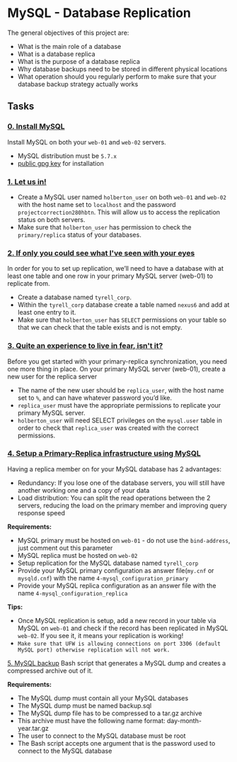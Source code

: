# MySQL - Database Replication

The general objectives of this project are:

- What is the main role of a database
- What is a database replica
- What is the purpose of a database replica
- Why database backups need to be stored in different physical locations
- What operation should you regularly perform to make sure that your database backup strategy actually works

## Tasks

### [0. Install MySQL](./0-install_mysql5.7)
Install  MySQL on both your `web-01` and `web-02` servers.
- MySQL distribution must be `5.7.x`
- [public gpg key](./signature.key) for installation

### [1. Let us in!](./create_and_grant_user.sql)
- Create a MySQL user named `holberton_user` on both `web-01` and `web-02` with the host name set to `localhost` and the password `projectcorrection280hbtn`. This will allow us to access the replication status on both servers.
- Make sure that `holberton_user` has permission to check the `primary/replica` status of your databases.

### [2. If only you could see what I've seen with your eyes](./create_database-tyrell_corp.sql)
In order for you to set up replication, we’ll need to have a database with at least one table and one row in your primary MySQL server (web-01) to replicate from.
- Create a database named `tyrell_corp`.
- Within the `tyrell_corp` database create a table named `nexus6` and add at least one entry to it.
- Make sure that `holberton_user` has `SELECT` permissions on your table so that we can check that the table exists and is not empty.

### [3. Quite an experience to live in fear, isn't it?](./create_replica_user.sql)
Before you get started with your primary-replica synchronization, you need one more thing in place. On your primary MySQL server (web-01), create a new user for the replica server
- The name of the new user should be `replica_user`, with the host name set to `%`, and can have whatever password you’d like.
- `replica_user` must have the appropriate permissions to replicate your primary MySQL server.
- `holberton_user` will need SELECT privileges on the `mysql.user` table in order to check that `replica_user` was created with the correct permissions.

### [4. Setup a Primary-Replica infrastructure using MySQL](./4-mysql_configuration_primary)
Having a replica member on for your MySQL database has 2 advantages:
- Redundancy: If you lose one of the database servers, you will still have another working one and a copy of your data
- Load distribution: You can split the read operations between the 2 servers, reducing the load on the primary member and improving query response speed

**Requirements:**

- MySQL primary must be hosted on `web-01` - do not use the `bind-address`, just comment out this parameter
- MySQL replica must be hosted on `web-02`
- Setup replication for the MySQL database named `tyrell_corp`
- Provide your MySQL primary configuration as answer file(`my.cnf` or `mysqld.cnf`) with the name `4-mysql_configuration_primary`
- Provide your MySQL replica configuration as an answer file with the name `4-mysql_configuration_replica`

**Tips:**

- Once MySQL replication is setup, add a new record in your table via MySQL on `web-01` and check if the record has been replicated in MySQL `web-02`. If you see it, it means your replication is working!
- `Make sure that UFW is allowing connections on port 3306 (default MySQL port) otherwise replication will not work.`

[5. MySQL backup](./5-mysql_backup)
Bash script that generates a MySQL dump and creates a compressed archive out of it.

**Requirements:**

- The MySQL dump must contain all your MySQL databases
- The MySQL dump must be named backup.sql
- The MySQL dump file has to be compressed to a tar.gz archive
- This archive must have the following name format: day-month-year.tar.gz
- The user to connect to the MySQL database must be root
- The Bash script accepts one argument that is the password used to connect to the MySQL database
